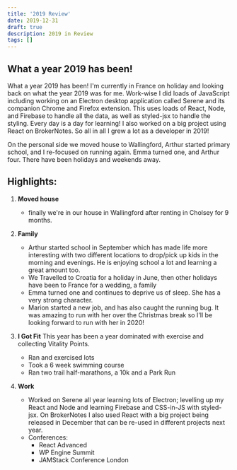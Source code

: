 ```yaml
---
title: '2019 Review'
date: 2019-12-31
draft: true
description: 2019 in Review
tags: []
---
```


## What a year 2019 has been!
What a year 2019 has been! I'm currently in France on holiday and looking back on what the year 2019 was for me. Work-wise I did loads of JavaScript including working on an Electron desktop application called Serene and its companion Chrome and Firefox extension. This uses loads of React, Node, and Firebase to handle all the data, as well as styled-jsx to handle the styling. Every day is a day for learning! I also worked on a big project using React on BrokerNotes. So all in all I grew a lot as a developer in 2019!

On the personal side we moved house to Wallingford, Arthur started primary school, and I re-focused on running again. Emma turned one, and Arthur four. There have been holidays and weekends away.

## Highlights:

1. **Moved house**
	- finally we're in our house in Wallingford after renting in Cholsey for 9 months.

2. **Family**
	- Arthur started school in September which has made life more interesting with two different locations to drop/pick up kids in the morning and evenings. He is enjoying school a lot and learning a great amount too.
	- We Travelled to Croatia for a holiday in June, then other holidays have been to France for a wedding, a family
	- Emma turned one and continues to deprive us of sleep. She has a very strong character.
	- Marion started a new job, and has also caught the running bug. It was amazing to run with her over the Christmas break so I'll be looking forward to run with her in 2020!

3. **I Got Fit**
This year has been a year dominated with exercise and collecting Vitality Points.
	- Ran and exercised lots
	- Took a 6 week swimming course
	- Ran two trail half-marathons, a 10k and a Park Run

4. **Work**
	- Worked on Serene all year learning lots of Electron; levelling up my React and Node and learning Firebase and CSS-in-JS with styled-jsx. On BrokerNotes I also used React with a big project being released in December that can be re-used in different projects next year.
	- Conferences:
		- React Advanced
		- WP Engine Summit
		- JAMStack Conference London

